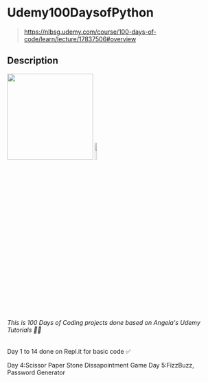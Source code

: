 # Udemy100DaysofPython
> https://nlbsg.udemy.com/course/100-days-of-code/learn/lecture/17837506#overview
## Description

<img src="(https://quantlabs.net/wp-content/uploads/2019/09/python3.png" width="200" height="200">

<img src="https://quantlabs.net/wp-content/uploads/2019/09/python3.png" width="10%" height="10%">


###### This is 100 Days of Coding projects done based on Angela's Udemy Tutorials :student:
Day 1 to 14 done on Repl.it for basic code :white_check_mark:

Day 4:Scissor Paper Stone Dissapointment Game
Day 5:FizzBuzz, Password Generator
